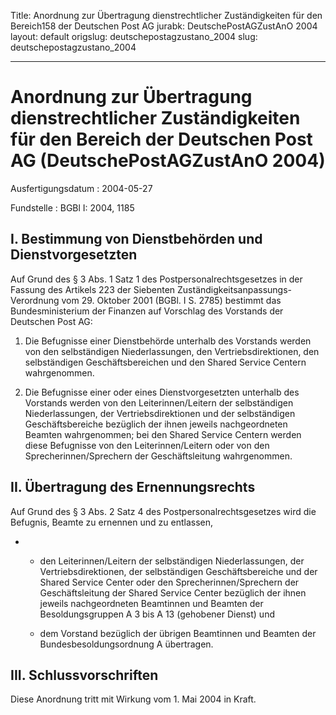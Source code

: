 Title: Anordnung zur Übertragung dienstrechtlicher Zuständigkeiten für den Bereich158
  der Deutschen Post AG
jurabk: DeutschePostAGZustAnO 2004
layout: default
origslug: deutschepostagzustano_2004
slug: deutschepostagzustano_2004

---

# Anordnung zur Übertragung dienstrechtlicher Zuständigkeiten für den Bereich der Deutschen Post AG (DeutschePostAGZustAnO 2004)

Ausfertigungsdatum
:   2004-05-27

Fundstelle
:   BGBl I: 2004, 1185



## I. Bestimmung von Dienstbehörden und Dienstvorgesetzten

Auf Grund des § 3 Abs. 1 Satz 1 des Postpersonalrechtsgesetzes in der
Fassung des Artikels 223 der Siebenten Zuständigkeitsanpassungs-
Verordnung vom 29. Oktober 2001 (BGBl. I S. 2785) bestimmt das
Bundesministerium der Finanzen auf Vorschlag des Vorstands der
Deutschen Post AG:

1.  Die Befugnisse einer Dienstbehörde unterhalb des Vorstands werden von
    den selbständigen Niederlassungen, den Vertriebsdirektionen, den
    selbständigen Geschäftsbereichen und den Shared Service Centern
    wahrgenommen.


2.  Die Befugnisse einer oder eines Dienstvorgesetzten unterhalb des
    Vorstands werden von den Leiterinnen/Leitern der selbständigen
    Niederlassungen, der Vertriebsdirektionen und der selbständigen
    Geschäftsbereiche bezüglich der ihnen jeweils nachgeordneten Beamten
    wahrgenommen; bei den Shared Service Centern werden diese Befugnisse
    von den Leiterinnen/Leitern oder von den Sprecherinnen/Sprechern der
    Geschäftsleitung wahrgenommen.





## II. Übertragung des Ernennungsrechts

Auf Grund des § 3 Abs. 2 Satz 4 des Postpersonalrechtsgesetzes wird
die Befugnis, Beamte zu ernennen und zu entlassen,

*   - den Leiterinnen/Leitern der selbständigen Niederlassungen, der
    Vertriebsdirektionen, der selbständigen Geschäftsbereiche und der
    Shared Service Center oder den Sprecherinnen/Sprechern der
    Geschäftsleitung der Shared Service Center bezüglich der ihnen jeweils
    nachgeordneten Beamtinnen und Beamten der Besoldungsgruppen A 3 bis A
    13 (gehobener Dienst) und

    - dem Vorstand bezüglich der übrigen Beamtinnen und Beamten der
    Bundesbesoldungsordnung A übertragen.





## III. Schlussvorschriften

Diese Anordnung tritt mit Wirkung vom 1. Mai 2004 in Kraft.

